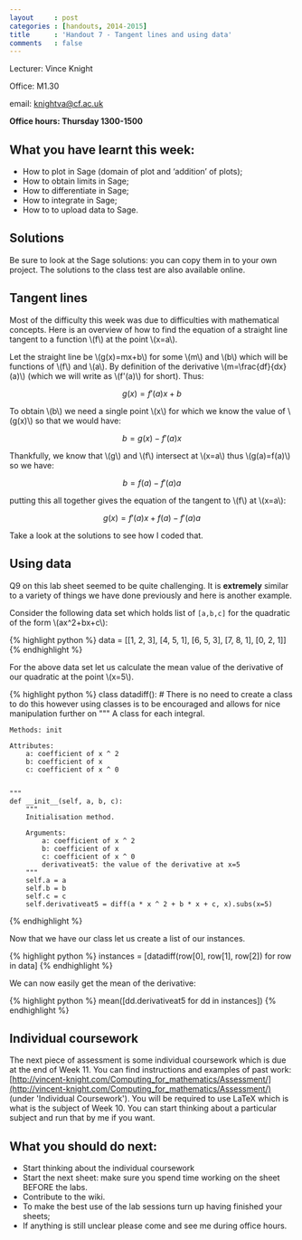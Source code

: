 ```yaml
---
layout     : post
categories : [handouts, 2014-2015]
title      : 'Handout 7 - Tangent lines and using data'
comments   : false
---
```


Lecturer: Vince Knight

Office: M1.30

email: knightva@cf.ac.uk

**Office hours: Thursday 1300-1500**

## What you have learnt this week:

- How to plot in Sage (domain of plot and ‘addition’ of plots);
- How to obtain limits in Sage;
- How to differentiate in Sage;
- How to integrate in Sage;
- How to to upload data to Sage.

## Solutions

Be sure to look at the Sage solutions: you can copy them in to your own project.
The solutions to the class test are also available online.

## Tangent lines

Most of the difficulty this week was due to difficulties with mathematical concepts.
Here is an overview of how to find the equation of a straight line tangent to a function \\(f\\) at the point \\(x=a\\).

Let the straight line be \\(g(x)=mx+b\\) for some \\(m\\) and \\(b\\) which will be functions of \\(f\\) and \\(a\\).
By definition of the derivative \\(m=\frac{df}{dx}(a)\\) (which we will write as \\(f'(a)\\) for short).
Thus:

$$g(x)=f'(a)x+b$$

To obtain \\(b\\) we need a single point \\(x\\) for which we know the value of \\(g(x)\\) so that we would have:

$$
b=g(x)-f'(a)x
$$

Thankfully, we know that \\(g\\) and \\(f\\) intersect at \\(x=a\\) thus \\(g(a)=f(a)\\) so we have:

$$
b=f(a)-f'(a)a
$$

putting this all together gives the equation of the tangent to \\(f\\) at \\(x=a\\):

$$
g(x)=f'(a)x+f(a)-f'(a)a
$$

Take a look at the solutions to see how I coded that.

## Using data

Q9 on this lab sheet seemed to be quite challenging.
It is **extremely** similar to a variety of things we have done previously and here is another example.

Consider the following data set which holds list of `[a,b,c]` for the quadratic of the form \\(ax^2+bx+c\\):

{% highlight python %}
data = [[1, 2, 3], [4, 5, 1], [6, 5, 3], [7, 8, 1], [0, 2, 1]]
{% endhighlight %}

For the above data set let us calculate the mean value of the derivative of our quadratic at the point \\(x=5\\).

{% highlight python %}
class datadiff():  # There is no need to create a class to do this however using classes is to be encouraged and allows for nice manipulation further on
    """
    A class for each integral.

    Methods: init

    Attributes:
        a: coefficient of x ^ 2
        b: coefficient of x
        c: coefficient of x ^ 0


    """
    def __init__(self, a, b, c):
        """
        Initialisation method.

        Arguments:
            a: coefficient of x ^ 2
            b: coefficient of x
            c: coefficient of x ^ 0
            derivativeat5: the value of the derivative at x=5
        """
        self.a = a
        self.b = b
        self.c = c
        self.derivativeat5 = diff(a * x ^ 2 + b * x + c, x).subs(x=5)
{% endhighlight %}

Now that we have our class let us create a list of our instances.

{% highlight python %}
instances = [datadiff(row[0], row[1], row[2]) for row in data]
{% endhighlight %}

We can now easily get the mean of the derivative:

{% highlight python %}
mean([dd.derivativeat5 for dd in instances])
{% endhighlight %}

## Individual coursework

The next piece of assessment is some individual coursework which is due at the end of Week 11.
You can find instructions and examples of past work: [http://vincent-knight.com/Computing_for_mathematics/Assessment/](http://vincent-knight.com/Computing_for_mathematics/Assessment/) (under 'Individual Coursework').
You will be required to use LaTeX which is what is the subject of Week 10.
You can start thinking about a particular subject and run that by me if you want.

## What you should do next:

- Start thinking about the individual coursework
- Start the next sheet: make sure you spend time working on the sheet BEFORE the labs.
- Contribute to the wiki.
- To make the best use of the lab sessions turn up having finished your sheets;
- If anything is still unclear please come and see me during office hours.
